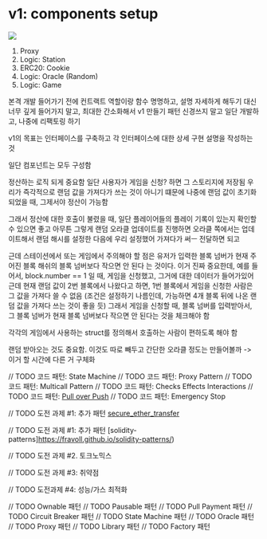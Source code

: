 # v1: components setup

![](https://github.com/user-attachments/assets/2ff5a299-9350-4cf4-b59c-4d0f868a034a)

1. Proxy
2. Logic: Station
3. ERC20: Cookie
4. Logic: Oracle (Random)
5. Logic: Game

본격 개발 들어가기 전에 컨트랙트 역할이랑 함수 명명하고, 설명 자세하게 해두기
대신 너무 깊게 들어가지 말고, 최대한 간소화해서 v1 만들기
패턴 신경쓰지 말고 일단 개발하고, 나중에 리팩토링 하기

v1의 목표는 인터페이스를 구축하고
각 인터페이스에 대한 상세 구현 설명을 작성하는 것

일단 컴포넌트는 모두 구성함

정산하는 로직 되게 중요함
일단 사용자가 게임을 신청? 하면 그 스토리지에 저장됨
우리가 즉각적으로 랜덤 값을 가져다가 쓰는 것이 아니기 떄문에
나중에 랜덤 값이 초기화되었을 때, 그제서야 정산이 가능함

그래서 정산에 대한 호출이 불렸을 때,
일단 플레이어들의 플레이 기록이 있는지 확인할 수 있으면 좋고
아무튼 그렇게 랜덤 오라클 업데이트를 진행하면
오라클 쪽에서는 업데이트해서 랜덤 해시를 설정한 다음에
우리 설정했어 가져다가 써ㅡ 전달하면 되고

근데 스테이션에서 또는 게임에서 주의해야 할 점은
유저가 입력한 블록 넘버가 현재 주어진 블록 해쉬의 블록 넘버보다 작으면 안 된다
는 것이다. 이거 진짜 중요한데, 예를 들어서, block.number == 1 일 때, 게임을 신청했고, 그거에 대한 데이터가 들어가있어
근데 현재 랜덤 값이 2번 블록에서 나왔다고 하면, 1번 블록에서 게임을 신청한 사람은 그 값을 가져다 쓸 수 없음 (조건은 설정하기 나름인데, 가능하면 4개 블록 뒤에 나온 랜덤 값을 가져다 쓰는 것이 좋을 듯)
그래서 게임을 신청할 때, 블록 넘버를 입력받아서, 그 블록 넘버가 현재 블록 넘버보다 작으면 안 된다는 것을 체크해야 함

각각의 게임에서 사용하는 struct를 정의해서 호출하는 사람이 편하도록 해야 함

랜덤 받아오는 것도 중요함. 이것도 따로 빼두고
간단한 오라클 정도는 만들어볼까 -> 이거 할 시간에 다른 거 구체화

// TODO 코드 패턴: State Machine
// TODO 코드 패턴: Proxy Pattern
// TODO 코드 패턴: Multicall Pattern
// TODO 코드 패턴: Checks Effects Interactions
// TODO 코드 패턴: [Pull over Push](https://fravoll.github.io/solidity-patterns/pull_over_push.html)
// TODO 코드 패턴: Emergency Stop

// TODO 도전 과제 #1: 추가 패턴 [secure_ether_transfer](https://fravoll.github.io/solidity-patterns/secure_ether_transfer.html)

// TODO 도전 과제 #1: 추가 패턴 [solidity-patterns]https://fravoll.github.io/solidity-patterns/)

// TODO 도전 과제 #2. 토크노믹스

// TODO 도전 과제 #3: 취약점

// TODO 도전과제 #4: 성능/가스 최적화

// TODO Ownable 패턴
// TODO Pausable 패턴
// TODO Pull Payment 패턴
// TODO Circuit Breaker 패턴
// TODO State Machine 패턴
// TODO Oracle 패턴
// TODO Proxy 패턴
// TODO Library 패턴
// TODO Factory 패턴
